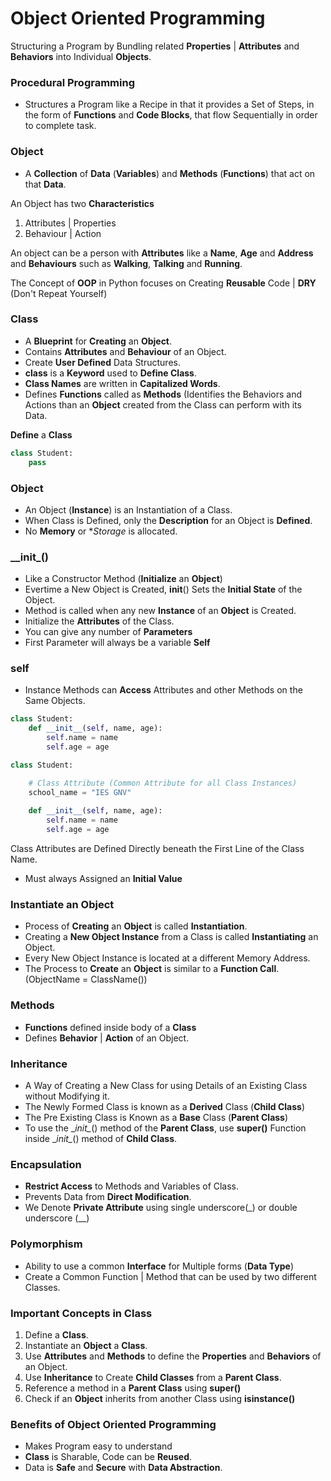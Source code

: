 # Object Oriented Programming

Structuring a Program by Bundling related **Properties** | **Attributes** and **Behaviors** into Individual **Objects**.

### Procedural Programming
- Structures a Program like a Recipe in that it provides a Set of Steps, in the form of **Functions** and **Code Blocks**, that flow Sequentially in order to complete task.

### Object
- A **Collection** of **Data** (**Variables**) and **Methods** (**Functions**) that act on that **Data**.

An Object has two **Characteristics**
1. Attributes | Properties
2. Behaviour | Action


An object can be a person with **Attributes** like a **Name**, **Age** and **Address** and **Behaviours** such as **Walking**, **Talking** and **Running**.

The Concept of **OOP** in Python focuses on Creating **Reusable** Code | **DRY** (Don't Repeat Yourself)


### Class
- A **Blueprint** for **Creating** an **Object**.
- Contains **Attributes** and **Behaviour** of an Object.
- Create **User Defined** Data Structures.
- **class** is a **Keyword** used to **Define Class**.
- **Class Names** are written in **Capitalized Words**.
- Defines **Functions** called as **Methods** (Identifies the Behaviors and Actions than an **Object** created from  the Class can perform with its Data.

**Define** a **Class** 
``` Python
class Student:
    pass
```

### Object
- An Object (**Instance**) is an Instantiation of a Class.
- When Class is Defined, only the **Description** for an Object is **Defined**.
- No **Memory** or **Storage* is allocated.

### \__init\_()
- Like a Constructor Method (**Initialize** an **Object**)
- Evertime a New Object is Created, __init__() Sets the **Initial State** of the Object.
- Method is called when any new **Instance** of an **Object**  is Created.
- Initialize the **Attributes** of the Class.
- You can give any number of **Parameters**
- First Parameter will always be a variable **Self**

### self
- Instance Methods can **Access** Attributes and other Methods on the Same Objects.

``` Python
class Student:
    def __init__(self, name, age):
        self.name = name
        self.age = age
```

``` Python
class Student:

    # Class Attribute (Common Attribute for all Class Instances)
    school_name = "IES GNV"
    
    def __init__(self, name, age):
        self.name = name
        self.age = age
```

Class Attributes are Defined Directly beneath the First Line of the Class Name.
- Must always Assigned an **Initial Value**

### Instantiate an Object
- Process of **Creating** an **Object** is called **Instantiation**.
- Creating a **New Object Instance** from a Class is called **Instantiating** an Object.
- Every New Object Instance is located at a different Memory Address.
- The Process to **Create** an **Object** is similar to a **Function Call**. (ObjectName = ClassName())

### Methods
- **Functions** defined inside body of a **Class**
- Defines **Behavior** | **Action** of an Object.

### Inheritance
- A Way of Creating a New Class for using Details of an Existing Class without Modifying it.
- The Newly Formed Class is known as a **Derived** Class (**Child Class**)
- The Pre Existing Class is Known as a **Base** Class (**Parent Class**)
- To use the \__init\__() method of the **Parent Class**, use **super()** Function inside \__init\__() method of **Child Class**.

### Encapsulation
- **Restrict Access** to Methods and Variables of Class.
- Prevents Data from **Direct Modification**.
- We Denote **Private Attribute** using single underscore(\_) or double underscore (\__)

### Polymorphism
- Ability to use a common **Interface** for Multiple forms (**Data Type**)
- Create a Common Function | Method that can be used by two different Classes.

### Important Concepts in Class
1. Define a **Class**.
2. Instantiate an **Object** a **Class**.
3. Use **Attributes** and **Methods** to define the **Properties** and **Behaviors** of an Object.
4. Use **Inheritance** to Create **Child Classes** from a **Parent Class**.
5. Reference a method in a **Parent Class** using **super()**
6. Check if an **Object** inherits from another Class using **isinstance()** 

### Benefits of Object Oriented Programming
- Makes Program easy to understand
- **Class** is Sharable, Code can be **Reused**.
- Data is **Safe** and **Secure** with **Data Abstraction**.
